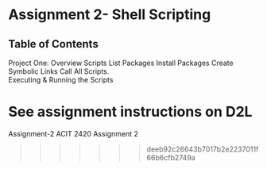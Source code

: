# Assignment 2- Shell Scripting

## Table of Contents
Project One:
  Overview
   Scripts
     List Packages 
     Install Packages 
     Create Symbolic Links 
     Call All Scripts.   
Executing & Running the Scripts


See assignment instructions on D2L
=======
Assignment-2
ACIT 2420 Assignment 2
>>>>>>> deeb92c26643b7017b2e2237011f66b6cfb2749a
